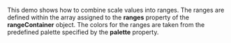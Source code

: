 This demo shows how to&nbsp;combine scale values into ranges. The ranges are defined within the array assigned to&nbsp;the **ranges** property of&nbsp;the **rangeContainer** object. The colors for the ranges are taken from the predefined palette specified by&nbsp;the **palette** property.